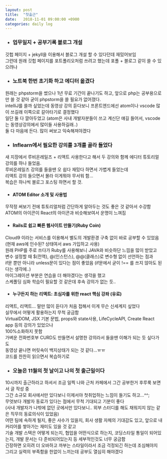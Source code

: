 ```yaml
---
layout: post
title:  "첫출근"
date:   2018-11-01 09:00:00 +0900
categories: daily log
---
```

* ### 업무일지 + 공부기록 블로그 개설  
깃헙 페이지 + jekyll을 이용해서 블로그 개설 할 수 있다던데 재밌어보임  
그런데 원래 깃헙 페이지를 포트폴리오처럼 쓰려고 했는데 포폴 + 블로그 같이 쓸 수 있으려나  

* ### 노트북 한번 초기화 하고 에디터 옮겼다  
원래는 phpstorm을 썼으나 1년 무료 기간이 끝나기도 하고, 앞으로 php는 공부용으로만 쓸 것 같아 굳이 phpstorm을 쓸 필요가 없어졌다.  
intelliJ를 쓸까 싶었는데 동영상 강의 듣다보니 프론트엔드에선 atom이나 vscode 많이 쓰길래 이쪽으로 갈아타기로 결정했다  
일단 둘 다 깔아두었고 (atom은 사내 개발자분들이 쓰고 계신단 얘길 들어서, vscode는 동영상강의에서 많이들 사용하길래..)  
둘 다 마음에 든다. 많이 써보고 익숙해져야겠다  

* ### Inflearn에서 필요한 강의를 3개를 골라 들었다  
새 지장에서 루비온레일즈 + 리액트 사용한다고 해서 두 강의와 함께 에디터 튜토리얼 강의를 하나 들었음.  
루비온레일즈 강의를 들을땐 오 쉽다 재밌다 하면서 가볍게 들었는데  
리액트 강의 들으면서 몰라 이게뭐야 무서워 함...  
복습은 하나씩 블로그 포스팅 하면서 할 것.  

  * #### ATOM Editor 소개 및 사용법  
무작정 써보기 전에 튜토리얼처럼 간단하게 알아두는 것도 좋은 것 같아서 수강함  
ATOM의 아이콘이 React의 아이콘과 비슷해보여서 운명이 느껴짐  

  * #### Rails로 쉽고 빠른 웹사이트 만들기(Ruby Coin)  
Cloud9 이라는 서비스를 이용해서 별도의 개발환경 구축 없이 바로 공부할 수 있었음  
(현재 aws에 인수된? 상태여서 aws 가입하고 사용)  
원래 PHP를 주로 쓰다가 Ruby를 사용해보니 JAVA와 비슷하단 느낌을 많이 받았고  
변수 설정할 때 $(전역), @(인스턴스), @@(클래스)로 변수형 없이 선언하는 점과  
if문 뿐만 아니라 unless문이 있다는 점이 좋았음 (if문에서 굳이 !== 를 쓰지 않아도 된다는 생각에..)  
마이그레이션 부분은 연습을 더 해야겠다는 생각을 했고  
스케폴딩 심화 학습이 필요할 것 같은데 후속 강의가 없는 듯..  

  * #### 누구든지 하는 리액트: 초심자를 위한 react 핵심 강좌 (유료)  
리액트, 리액트... 말만 많이 듣다가 처음 접해서 이게 무슨 신세계지 싶었다  
실무에서 어떻게 활용하는지 무척 궁금함  
VirtualDOM, JSX 기본 문법, props와 state사용, LifeCycleAPI, Create React app 등의 강의가 있었으나  
100%소화하지 못함  
가벼운 전화번호부 CURD도 만들면서 설명한 강의라서 들을땐 이해가 되는 듯 싶다가도  
동영상 끝나면 머릿속이 백지상태가 되는 것 같다...ㅠㅠ  
코드를 찬찬히 읽으면서 복습하기로  

* ### 오늘은 11월의 첫 날이고 나의 첫 출근일이다  
10시까지 출근하라고 하셔서 조금 일찍 나와 근처 카페에서 그간 공부한거 후루룩 보면서 글 작성 중  
그간 소규모 회사에서만 있다보니 이제서야 첫취업하는 느낌이 들기도 하고...^^;  
무엇보다 개발자 동료가 있다는 점에서 무척 기대되고 기분이 좋다  
(사내 개발자가 나밖에 없던 곳에서만 있다보니.. 외부 스터디를 해도 채워지지 않는 같은 직무의 동료의식이 있었음)  
어떤 팀에 속하게 될지, 좋은 사수가 있을지, 회사 생활 자체의 기대감도 있고, 앞으로 내 커리어를 쌓아가는 재미도 있을 것 같고  
기술 개발 스택은 어떻게 되는지, 협업을 어떤식으로 하는지, 코딩스타일 통일이 되어있는지, 개발 문서는 다 준비되어있는지 등 세부적인것도 너무 궁금함  
긴장하면 오히려 더 오바하고 까부는 스타일이라서 조금 걱정되긴 하는데 조심해야지  
그리고 실력의 부족함을 한없이 느끼는데 공부도 열심히 해야겠다  
